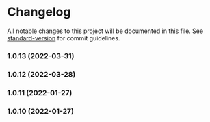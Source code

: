 # Changelog

All notable changes to this project will be documented in this file. See [standard-version](https://github.com/conventional-changelog/standard-version) for commit guidelines.

### 1.0.13 (2022-03-31)

### 1.0.12 (2022-03-28)

### 1.0.11 (2022-01-27)

### 1.0.10 (2022-01-27)
